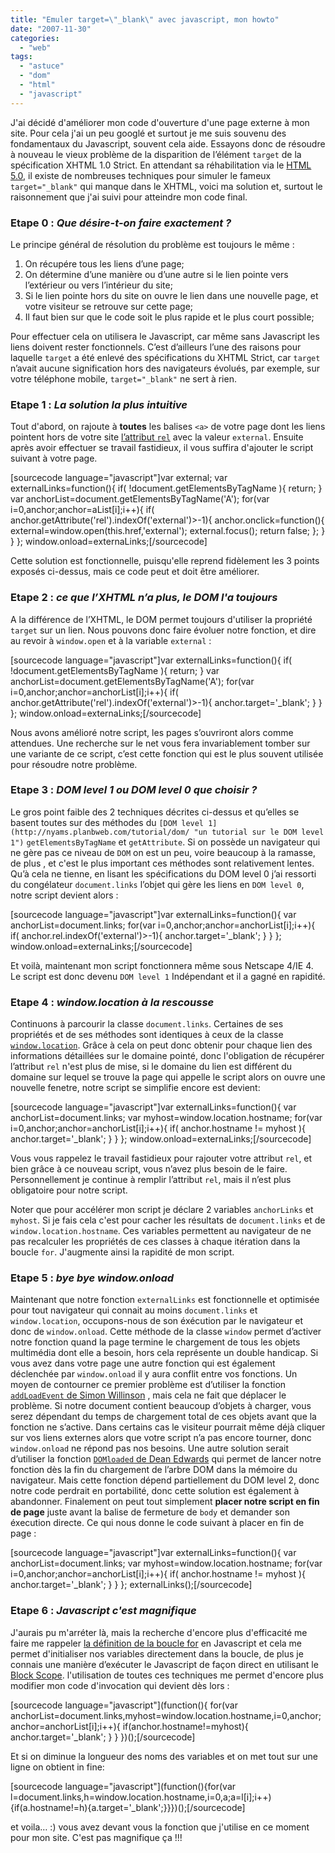 ```yaml
---
title: "Emuler target=\"_blank\" avec javascript, mon howto"
date: "2007-11-30"
categories: 
  - "web"
tags: 
  - "astuce"
  - "dom"
  - "html"
  - "javascript"
---
```


J'ai décidé d'améliorer mon code d'ouverture d'une page externe à mon site. Pour cela j'ai un peu googlé et surtout je me suis souvenu des fondamentaux du Javascript, souvent cela aide. Essayons donc de résoudre à nouveau le vieux problème de la disparition de l’élément `target` de la spécification XHTML 1.0 Strict. En attendant sa réhabilitation via le [HTML 5.0](http://www.whatwg.org/specs/web-apps/current-work/multipage/ "Le Draft du HTML 5.0"), il existe de nombreuses techniques pour simuler le fameux `target="_blank"` qui manque dans le XHTML, voici ma solution et, surtout le raisonnement que j'ai suivi pour atteindre mon code final.

### Etape 0 : _Que désire-t-on faire exactement ?_

Le principe général de résolution du problème est toujours le même :

1. On récupére tous les liens d’une page;
2. On détermine d’une manière ou d’une autre si le lien pointe vers l’extérieur ou vers l’intérieur du site;
3. Si le lien pointe hors du site on ouvre le lien dans une nouvelle page, et votre visiteur se retrouve sur cette page;
4. Il faut bien sur que le code soit le plus rapide et le plus court possible;

Pour effectuer cela on utilisera le Javascript, car même sans Javascript les liens doivent rester fonctionnels. C’est d’ailleurs l’une des raisons pour laquelle `target` a été enlevé des spécifications du XHTML Strict, car `target` n’avait aucune signification hors des navigateurs évolués, par exemple, sur votre téléphone mobile, `target="_blank"` ne sert à rien.

### Etape 1 : _La solution la plus intuitive_

Tout d'abord, on rajoute à **toutes** les balises `<a>` de votre page dont les liens pointent hors de votre site [l’attribut `rel`](http://www.la-grange.net/w3c/html4.01/struct/links.html#adef-rel "la défintion de l'attribut rel et pourquoi il est important") avec la valeur `external`. Ensuite après avoir effectuer se travail fastidieux, il vous suffira d'ajouter le script suivant à votre page.

\[sourcecode language="javascript"\]var external; var externalLinks=function(){ if( !document.getElementsByTagName ){ return; } var anchorList=document.getElementsByTagName('A'); for(var i=0,anchor;anchor=aList\[i\];i++){ if( anchor.getAttribute('rel').indexOf('external')>-1){ anchor.onclick=function(){ external=window.open(this.href,'external'); external.focus(); return false; }; } } }; window.onload=externaLinks;\[/sourcecode\]

Cette solution est fonctionnelle, puisqu'elle reprend fidèlement les 3 points exposés ci-dessus, mais ce code peut et doit être améliorer.

### Etape 2 : _ce que l’XHTML n’a plus, le DOM l'a toujours_

A la différence de l’XHTML, le DOM permet toujours d'utiliser la propriété `target` sur un lien. Nous pouvons donc faire évoluer notre fonction, et dire au revoir à `window.open` et à la variable `external` :

\[sourcecode language="javascript"\]var externalLinks=function(){ if( !document.getElementsByTagName ){ return; } var anchorList=document.getElementsByTagName('A'); for(var i=0,anchor;anchor=anchorList\[i\];i++){ if( anchor.getAttribute('rel').indexOf('external')>-1){ anchor.target='\_blank'; } } }; window.onload=externaLinks;\[/sourcecode\]

Nous avons amélioré notre script, les pages s’ouvriront alors comme attendues. Une recherche sur le net vous fera invariablement tomber sur une variante de ce script, c’est cette fonction qui est le plus souvent utilisée pour résoudre notre problème.

### Etape 3 : _DOM level 1 ou DOM level 0 que choisir ?_

Le gros point faible des 2 techniques décrites ci-dessus et qu’elles se basent toutes sur des méthodes du `[DOM level 1](http://nyams.planbweb.com/tutorial/dom/ "un tutorial sur le DOM level 1")` `getElementsByTagName` et `getAttribute`. Si on possède un navigateur qui ne gère pas ce niveau de `DOM` on est un peu, voire beaucoup à la ramasse, de plus , et c'est le plus important ces méthodes sont relativement lentes. Qu’à cela ne tienne, en lisant les spécifications du DOM level 0 j’ai ressorti du congélateur `document.links` l’objet qui gère les liens en `DOM level 0`, notre script devient alors :

\[sourcecode language="javascript"\]var externalLinks=function(){ var anchorList=document.links; for(var i=0,anchor;anchor=anchorList\[i\];i++){ if( anchor.rel.indexOf('external')>-1){ anchor.target='\_blank'; } } }; window.onload=externaLinks;\[/sourcecode\]

Et voilà, maintenant mon script fonctionnera même sous Netscape 4/IE 4. Le script est donc devenu `DOM level 1` Indépendant et il a gagné en rapidité.

### Etape 4 : _window.location à la rescousse_

Continuons à parcourir la classe `document.links`. Certaines de ses propriétés et de ses méthodes sont identiques à ceux de la classe [`window.location`](/qsparser.html "les propriétés et les méthodes de la classe window.location"). Grâce à cela on peut donc obtenir pour chaque lien des informations détaillées sur le domaine pointé, donc l'obligation de récupérer l’attribut `rel` n'est plus de mise, si le domaine du lien est différent du domaine sur lequel se trouve la page qui appelle le script alors on ouvre une nouvelle fenetre, notre script se simplifie encore est devient:

\[sourcecode language="javascript"\]var externalLinks=function(){ var anchorList=document.links; var myhost=window.location.hostname; for(var i=0,anchor;anchor=anchorList\[i\];i++){ if( anchor.hostname != myhost ){ anchor.target='\_blank'; } } }; window.onload=externaLinks;\[/sourcecode\]

Vous vous rappelez le travail fastidieux pour rajouter votre attribut `rel`, et bien grâce à ce nouveau script, vous n’avez plus besoin de le faire. Personnellement je continue à remplir l’attribut `rel`, mais il n’est plus obligatoire pour notre script.

Noter que pour accélérer mon script je déclare 2 variables `anchorLinks` et `myhost`. Si je fais cela c'est pour cacher les résultats de `document.links` et de `window.location.hostname`. Ces variables permettent au navigateur de ne pas recalculer les propriétés de ces classes à chaque itération dans la boucle `for`. J'augmente ainsi la rapidité de mon script.

### Etape 5 : _bye bye window.onload_

Maintenant que notre fonction `externalLinks` est fonctionnelle et optimisée pour tout navigateur qui connait au moins `document.links` et `window.location`, occupons-nous de son éxécution par le navigateur et donc de `window.onload`. Cette méthode de la classe `window` permet d’activer notre fonction quand la page termine le chargement de tous les objets multimédia dont elle a besoin, hors cela représente un double handicap. Si vous avez dans votre page une autre fonction qui est également déclenchée par `window.onload` il y aura conflit entre vos fonctions. Un moyen de contourner ce premier problème est d’utiliser la fonction [`addLoadEvent` de Simon Willinson](http://simonwillison.net/2004/May/26/addLoadEvent/ "l'article de base de la fonction") , mais cela ne fait que déplacer le problème. Si notre document contient beaucoup d’objets à charger, vous serez dépendant du temps de chargement total de ces objets avant que la fonction ne s’active. Dans certains cas le visiteur pourrait même déjà cliquer sur vos liens externes alors que votre script n’a pas encore tourner, donc `window.onload` ne répond pas nos besoins. Une autre solution serait d’utiliser la fonction [`DOMloaded` de Dean Edwards](http://dean.edwards.name/weblog/2005/09/busted/ "l'histoire de DOMloaded commence ici") qui permet de lancer notre fonction dès la fin du chargement de l’arbre DOM dans la mémoire du navigateur. Mais cette fonction dépend partiellement du DOM level 2, donc notre code perdrait en portabilité, donc cette solution est également à abandonner. Finalement on peut tout simplement **placer notre script en fin de page** juste avant la balise de fermeture de `body` et demander son éxecution directe. Ce qui nous donne le code suivant à placer en fin de page :

\[sourcecode language="javascript"\]var externalLinks=function(){ var anchorList=document.links; var myhost=window.location.hostname; for(var i=0,anchor;anchor=anchorList\[i\];i++){ if( anchor.hostname != myhost ){ anchor.target='\_blank'; } } }; externalLinks();\[/sourcecode\]

### Etape 6 : _Javascript c'est magnifique_

J'aurais pu m'arréter là, mais la recherche d'encore plus d'efficacité me faire me rappeler [la définition de la boucle for](http://developer.mozilla.org/fr/docs/Guide_JavaScript_1.5:Boucles:L'instruction_for "Ce que l'on peut faire avec la boucle for en Javascript") en Javascript et cela me permet d'initialiser nos variables directement dans la boucle, de plus je connais une manière d’exécuter le Javascript de façon direct en utilisant le [Block Scope](http://weblog.raganwald.com/2007/08/block-structured-javascript.html "le Block Scope Expliqué"). l'utilisation de toutes ces techniques me permet d'encore plus modifier mon code d'invocation qui devient dès lors :

\[sourcecode language="javascript"\](function(){ for(var anchorList=document.links,myhost=window.location.hostname,i=0,anchor;anchor=anchorList\[i\];i++){ if(anchor.hostname!=myhost){ anchor.target='\_blank'; } } })();\[/sourcecode\]

Et si on diminue la longueur des noms des variables et on met tout sur une ligne on obtient in fine:

\[sourcecode language="javascript"\](function(){for(var l=document.links,h=window.location.hostname,i=0,a;a=l\[i\];i++){if(a.hostname!=h){a.target='\_blank';}}})();\[/sourcecode\]

et voila… :) vous avez devant vous la fonction que j'utilise en ce moment pour mon site. C'est pas magnifique ça !!!
